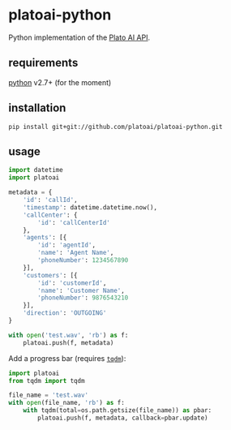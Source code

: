 # platoai-python

Python implementation of the [Plato AI API](https://github.com/platoai/protos).

## requirements
[python](https://www.python.org/downloads/) v2.7+ (for the moment)

## installation

```
pip install git+git://github.com/platoai/platoai-python.git

```

## usage

```python
import datetime
import platoai

metadata = {
    'id': 'callId',
    'timestamp': datetime.datetime.now(),
    'callCenter': {
        'id': 'callCenterId'
    },
    'agents': [{
        'id': 'agentId',
        'name': 'Agent Name',
        'phoneNumber': 1234567890
    }],
    'customers': [{
        'id': 'customerId',
        'name': 'Customer Name',
        'phoneNumber': 9876543210
    }],
    'direction': 'OUTGOING'
}

with open('test.wav', 'rb') as f:
    platoai.push(f, metadata)
```

Add a progress bar (requires [`tqdm`](https://github.com/tqdm/tqdm)):
```python
import platoai
from tqdm import tqdm

file_name = 'test.wav'
with open(file_name, 'rb') as f:
    with tqdm(total=os.path.getsize(file_name)) as pbar:
        platoai.push(f, metadata, callback=pbar.update)
```
